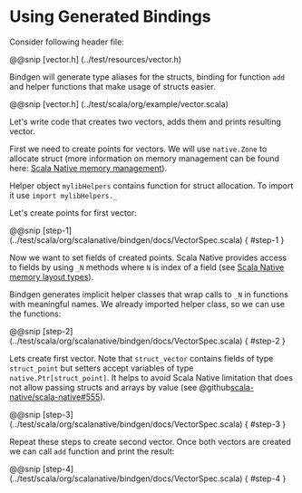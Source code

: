 # Using Generated Bindings

Consider following header file:

@@snip [vector.h] (../test/resources/vector.h)

Bindgen will generate type aliases for the structs, binding for function `add`
and helper functions that make usage of structs easier.

@@snip [vector.h] (../test/scala/org/example/vector.scala)

Let's write code that creates two vectors, adds them and prints resulting
vector.

First we need to create points for vectors. We will use `native.Zone` to
allocate struct (more information on memory management can be found
here: [Scala Native memory management]).

Helper object `mylibHelpers` contains function for struct allocation.
To import it use `import mylibHelpers._`

Let's create points for first vector:

@@snip [step-1] (../test/scala/org/scalanative/bindgen/docs/VectorSpec.scala) { #step-1 }

Now we want to set fields of created points. Scala Native provides access
to fields by using `_N` methods where `N` is index of a field
(see [Scala Native memory layout types]).

Bindgen generates implicit helper classes that wrap calls to `_N` in functions
with meaningful names. We already imported helper class, so we can use the
functions:

@@snip [step-2] (../test/scala/org/scalanative/bindgen/docs/VectorSpec.scala) { #step-2 }

Lets create first vector. Note that `struct_vector` contains
fields of type `struct_point` but setters accept variables of type
`native.Ptr[struct_point]`. It helps to avoid Scala Native limitation that
does not allow passing structs and arrays by value
(see @github[scala-native/scala-native#555](scala-native/scala-native#555)).

@@snip [step-3] (../test/scala/org/scalanative/bindgen/docs/VectorSpec.scala) { #step-3 }

Repeat these steps to create second vector. Once both vectors are created we can
call `add` function and print the result:

@@snip [step-4] (../test/scala/org/scalanative/bindgen/docs/VectorSpec.scala) { #step-4 }

 [Scala Native memory management]: http://www.scala-native.org/en/latest/user/interop.html#memory-management
 [Scala Native memory layout types]: http://www.scala-native.org/en/latest/user/interop.html#memory-layout-types
